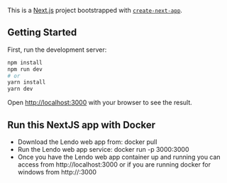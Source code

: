 This is a [Next.js](https://nextjs.org/) project bootstrapped with [`create-next-app`](https://github.com/vercel/next.js/tree/canary/packages/create-next-app).

## Getting Started

First, run the development server:

```bash
npm install
npm run dev
# or
yarn install
yarn dev
```

Open [http://localhost:3000](http://localhost:3000) with your browser to see the result.

## Run this NextJS app with Docker

- Download the Lendo web app from:
  docker pull <APP URL>
- Run the Lendo web app service:
  docker run -p 3000:3000 <APP URL>
- Once you have the Lendo web app container up and running you can access from http://localhost:3000
  or if you are running docker for windows from http://<docker-machine-ip>:3000
